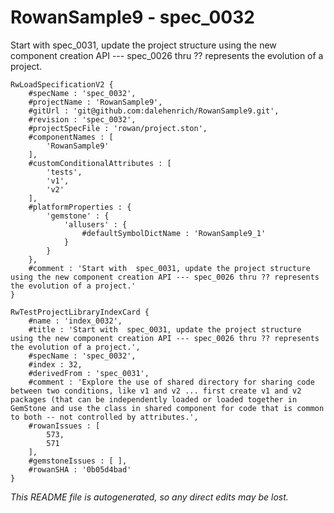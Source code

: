 # RowanSample9 - spec_0032
Start with  spec_0031, update the project structure using the new component creation API --- spec_0026 thru ?? represents the evolution of a project.
```
RwLoadSpecificationV2 {
	#specName : 'spec_0032',
	#projectName : 'RowanSample9',
	#gitUrl : 'git@github.com:dalehenrich/RowanSample9.git',
	#revision : 'spec_0032',
	#projectSpecFile : 'rowan/project.ston',
	#componentNames : [
		'RowanSample9'
	],
	#customConditionalAttributes : [
		'tests',
		'v1',
		'v2'
	],
	#platformProperties : {
		'gemstone' : {
			'allusers' : {
				#defaultSymbolDictName : 'RowanSample9_1'
			}
		}
	},
	#comment : 'Start with  spec_0031, update the project structure using the new component creation API --- spec_0026 thru ?? represents the evolution of a project.'
}

RwTestProjectLibraryIndexCard {
	#name : 'index_0032',
	#title : 'Start with  spec_0031, update the project structure using the new component creation API --- spec_0026 thru ?? represents the evolution of a project.',
	#specName : 'spec_0032',
	#index : 32,
	#derivedFrom : 'spec_0031',
	#comment : 'Explore the use of shared directory for sharing code between two conditions, like v1 and v2 ... first create v1 and v2 packages (that can be independently loaded or loaded together in GemStone and use the class in shared component for code that is common to both -- not controlled by attributes.',
	#rowanIssues : [
		573,
		571
	],
	#gemstoneIssues : [ ],
	#rowanSHA : '0b05d4bad'
}
```

*This README file is autogenerated, so any direct edits may be lost.*
